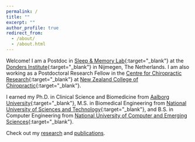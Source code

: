 ```yaml
---
permalink: /
title: ""
excerpt: ""
author_profile: true
redirect_from:
  - /about/
  - /about.html
---
```


Welcome! I am a Postdoc in [Sleep & Memory Lab](https://dreslerlab.org/){:target="_blank"} at the [Donders Institute](https://www.ru.nl/donders/){:target="_blank"} in Nijmegen, The Netherlands. I am also working as a Postdoctoral Research Fellow in the [Centre for Chiropractic Research](https://chiropractic.ac.nz/research/){:target="_blank"} at [New Zealand College of Chiropractic](http://chiropractic.ac.nz/){:target="_blank"}.

I earned my Ph.D. in Clinical Science and Biomedicine from [Aalborg University](https://www.en.aau.dk/){:target="_blank"}, M.S. in Biomedical Engineering from [National University of Sciences and Technology](https://nust.edu.pk/){:target="_blank"}, and B.S. in Computer Engineering from [National University of Computer and Emerging Sciences](http://lhr.nu.edu.pk/){:target="_blank"}.

Check out my [research](research) and [publications](publications).
